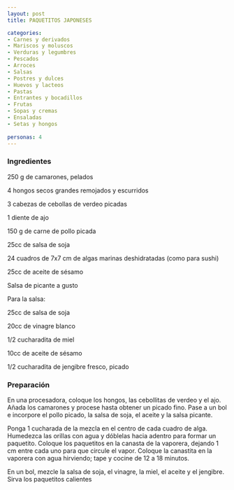 ```yaml
---
layout: post
title: PAQUETITOS JAPONESES

categories:
- Carnes y derivados
- Mariscos y moluscos
- Verduras y legumbres
- Pescados
- Arroces
- Salsas
- Postres y dulces
- Huevos y lacteos
- Pastas
- Entrantes y bocadillos
- Frutas
- Sopas y cremas
- Ensaladas
- Setas y hongos
 
personas: 4 
---
```


<h3>Ingredientes</h3>
250 g de camarones, pelados

4 hongos secos grandes remojados y escurridos

3 cabezas de cebollas de verdeo picadas

1 diente de ajo

150 g de carne de pollo picada

25cc de salsa de soja

24 cuadros de 7x7 cm de algas marinas deshidratadas (como para sushi)

25cc de aceite de sésamo

Salsa de picante a gusto

Para la salsa:

25cc de salsa de soja

20cc de vinagre blanco

1/2 cucharadita de miel

10cc de aceite de sésamo

1/2 cucharadita de jengibre fresco, picado

<h3>Preparación</h3>
En una procesadora, coloque los hongos, las cebollitas de verdeo y el ajo. Añada los camarones y procese hasta obtener un picado fino. Pase a un bol e incorpore el pollo picado, la salsa de soja, el aceite y la salsa picante.

Ponga 1 cucharada de la mezcla en el centro de cada cuadro de alga. Humedezca las orillas con agua y dóblelas hacia adentro para formar un paquetito. Coloque los paquetitos en la canasta de la vaporera, dejando 1 cm entre cada uno para que circule el vapor. Coloque la canastita en la vaporera con agua hirviendo; tape y cocine de 12 a 18 minutos.

En un bol, mezcle la salsa de soja, el vinagre, la miel, el aceite y el jengibre. Sirva los paquetitos calientes

